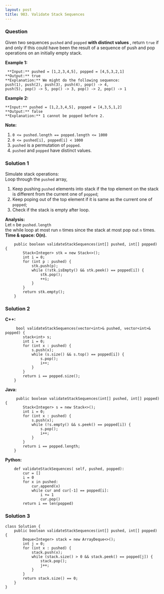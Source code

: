 ```yaml
---
layout: post
title: 983. Validate Stack Sequences
---
```

### Question
Given two sequences `pushed` and `popped`  **with distinct values** , return
`true` if and only if this could have been the result of a sequence of push
and pop operations on an initially empty stack.



 **Example 1:**

    
    
     **Input:** pushed = [1,2,3,4,5], popped = [4,5,3,2,1]
    **Output:** true
    **Explanation:** We might do the following sequence:
    push(1), push(2), push(3), push(4), pop() -> 4,
    push(5), pop() -> 5, pop() -> 3, pop() -> 2, pop() -> 1
    

**Example 2:**

    
    
    **Input:** pushed = [1,2,3,4,5], popped = [4,3,5,1,2]
    **Output:** false
    **Explanation:** 1 cannot be popped before 2.
    



 **Note:**

  1. `0 <= pushed.length == popped.length <= 1000`
  2. `0 <= pushed[i], popped[i] < 1000`
  3. `pushed` is a permutation of `popped`.
  4. `pushed` and `popped` have distinct values.

### Solution 1
Simulate stack operations:  
Loop through the `pushed` array,

  1. Keep pushing `pushed` elements into stack if the top element on the stack is different from the current one of `popped`;
  2. Keep poping out of the top element if it is same as the current one of `popped`;
  3. Check if the stack is empty after loop.

 **Analysis:**  
Let `n` be `pushed.length`  
the while loop at most run `n` times since the stack at most pop out `n`
times.  
 **Time & space: O(n).**

    
    
        public boolean validateStackSequences(int[] pushed, int[] popped) {
            Stack<Integer> stk = new Stack<>();
            int i = 0;
            for (int p : pushed) {
                stk.push(p);
                while (!stk.isEmpty() && stk.peek() == popped[i]) {
                    stk.pop();
                    ++i;
                }
            }
            return stk.empty();
        }
    


### Solution 2
**C++:**

    
    
         bool validateStackSequences(vector<int>& pushed, vector<int>& popped) {
            stack<int> s;
            int i = 0;
            for (int x : pushed) {
                s.push(x);
                while (s.size() && s.top() == popped[i]) {
                    s.pop();
                    i++;
                }
            }
            return i == popped.size();
        }
    

**Java:**

    
    
         public boolean validateStackSequences(int[] pushed, int[] popped) {
            Stack<Integer> s = new Stack<>();
            int i = 0;
            for (int x : pushed) {
                s.push(x);
                while (!s.empty() && s.peek() == popped[i]) {
                    s.pop();
                    i++;
                }
            }
            return i == popped.length;
        }
    

**Python:**

    
    
        def validateStackSequences( self, pushed, popped):
            cur = []
            i = 0
            for x in pushed:
                cur.append(x)
                while cur and cur[-1] == popped[i]:
                    i += 1
                    cur.pop()
            return i == len(popped)
    


### Solution 3
    
    
    class Solution {
        public boolean validateStackSequences(int[] pushed, int[] popped) {
            Deque<Integer> stack = new ArrayDeque<>();
            int j = 0;
            for (int x : pushed) {
                stack.push(x);
                while (stack.size() > 0 && stack.peek() == popped[j]) {
                    stack.pop();
                    j++;
                }
            }
            return stack.size() == 0;
        }
    }
    



